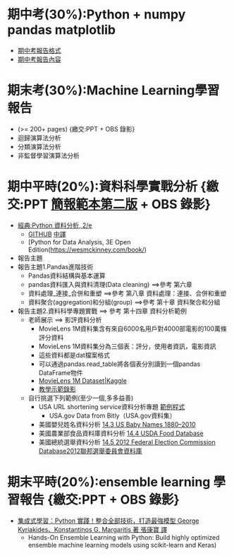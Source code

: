 # 期中考(30%):Python + numpy pandas matplotlib
- [期中考報告格式](./Midterm.md)
- [期中考報告內容](../資料科學)

# 期末考(30%):Machine Learning學習報告
- (>= 200+ pages) {繳交:PPT + OBS 錄影}
- 迴歸演算法分析 
- 分類演算法分析 
- 非監督學習演算法分析 

# 期中平時(20%):資料科學實戰分析 {繳交:PPT [簡報範本第二版]() + OBS 錄影}
- [經典:Python 資料分析, 2/e](https://www.tenlong.com.tw/products/9789864769254)
  - [GITHUB](https://github.com/wesm/pydata-book) [中譯](https://github.com/LearnXu/pydata-notebook/tree/master/)
  - [Python for Data Analysis, 3E Open Edition\(https://wesmckinney.com/book/)
- 報告主題
- 報告主題1.Pandas進階技術 
  - Pandas資料結構與基本運算
  - pandas資料匯入與資料清理(Data cleaning)   ==>參考 第六章
  - 資料處理_連接_合併和重塑    ==>參考 第八章 資料處理：連接、合併和重塑
  - 資料聚合(aggregation)和分組(group)  ==>參考 第十章 資料聚合和分組
- 報告主題2.資料科學專題實戰   ==> 參考  第十四章 資料分析範例
  - 老師展示 ==> 影評資料分析
    - MovieLens 1M資料集含有來自6000名用戶對4000部電影的100萬條評分資料
    - MovieLens 1M資料集分為三個表：評分，使用者資訊，電影資訊
    - 這些資料都是dat檔案格式
    - 可以通過pandas.read_table將各個表分別讀到一個pandas DataFrame物件
    - [MovieLens 1M Dataset|Kaggle](https://www.kaggle.com/datasets/odedgolden/movielens-1m-dataset/code)
    - [教學示範錄影](https://youtu.be/xf103F7NoFY)
  - 自行挑選下列範例(至少一個,多多益善)
    - USA URL shortening service資料分析專題 [範例程式](https://github.com/LearnXu/pydata-notebook/blob/master/Chapter-14/14.1%20USA.gov%20Data%20from%20Bitly%EF%BC%88USA.gov%E6%95%B0%E6%8D%AE%E9%9B%86%EF%BC%89.ipynb)
      - USA.gov Data from Bitly（USA.gov資料集）
    - 美國嬰兒姓名資料分析 [14.3 US Baby Names 1880–2010](https://github.com/LearnXu/pydata-notebook/blob/master/Chapter-14/14.3%20US%20Baby%20Names%201880%E2%80%932010%EF%BC%881880%E5%B9%B4%E8%87%B32010%E5%B9%B4%E7%BE%8E%E5%9B%BD%E5%A9%B4%E5%84%BF%E5%A7%93%E5%90%8D%EF%BC%89.ipynb) 
    - 美國農業部食品資料庫資料分析  [14.4 USDA Food Database](https://github.com/LearnXu/pydata-notebook/blob/master/Chapter-14/14.4%20USDA%20Food%20Database%EF%BC%88USDA%E9%A3%9F%E5%93%81%E6%95%B0%E6%8D%AE%E5%BA%93%EF%BC%89.ipynb) 
    - 美國總統選舉資料分析  [14.5 2012 Federal Election Commission Database2012聯邦選舉委員會資料庫](https://github.com/LearnXu/pydata-notebook/blob/master/Chapter-14/14.5%202012%20Federal%20Election%20Commission%20Database%EF%BC%882012%E8%81%94%E9%82%A6%E9%80%89%E4%B8%BE%E5%A7%94%E5%91%98%E4%BC%9A%E6%95%B0%E6%8D%AE%E5%BA%93%EF%BC%89.ipynb)



# 期末平時(20%):ensemble learning 學習報告 {繳交:PPT + OBS 錄影}
- [集成式學習：Python 實踐！整合全部技術，打造最強模型 George Kyriakides、Konstantinos G. Margaritis 著 張康寶 譯](https://www.tenlong.com.tw/products/9789863126942?list_name=srh) 
  - Hands-On Ensemble Learning with Python: Build highly optimized ensemble machine learning models using scikit-learn and Keras)
